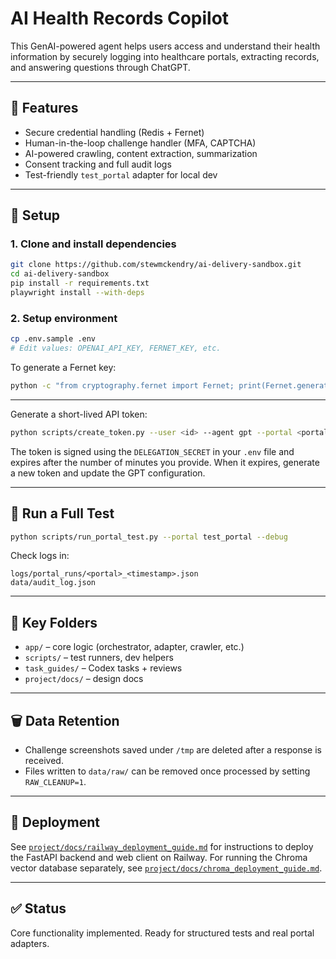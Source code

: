 # AI Health Records Copilot

This GenAI-powered agent helps users access and understand their health information by securely logging into healthcare portals, extracting records, and answering questions through ChatGPT.

---

## 🚀 Features
- Secure credential handling (Redis + Fernet)
- Human-in-the-loop challenge handler (MFA, CAPTCHA)
- AI-powered crawling, content extraction, summarization
- Consent tracking and full audit logs
- Test-friendly `test_portal` adapter for local dev

---

## 🔧 Setup

### 1. Clone and install dependencies
```bash
git clone https://github.com/stewmckendry/ai-delivery-sandbox.git
cd ai-delivery-sandbox
pip install -r requirements.txt
playwright install --with-deps
```

### 2. Setup environment
```bash
cp .env.sample .env
# Edit values: OPENAI_API_KEY, FERNET_KEY, etc.
```
To generate a Fernet key:
```bash
python -c "from cryptography.fernet import Fernet; print(Fernet.generate_key().decode())"
```
---

Generate a short-lived API token:
```bash
python scripts/create_token.py --user <id> --agent gpt --portal <portal> --minutes 60
```
The token is signed using the `DELEGATION_SECRET` in your `.env` file and expires
after the number of minutes you provide. When it expires, generate a new token
and update the GPT configuration.

---

## 🧪 Run a Full Test
```bash
python scripts/run_portal_test.py --portal test_portal --debug
```

Check logs in:
```
logs/portal_runs/<portal>_<timestamp>.json
data/audit_log.json
```

---

## 📁 Key Folders
- `app/` – core logic (orchestrator, adapter, crawler, etc.)
- `scripts/` – test runners, dev helpers
- `task_guides/` – Codex tasks + reviews
- `project/docs/` – design docs

---

## 🗑️ Data Retention
- Challenge screenshots saved under `/tmp` are deleted after a response is received.
- Files written to `data/raw/` can be removed once processed by setting `RAW_CLEANUP=1`.

---

## 🚀 Deployment
See [`project/docs/railway_deployment_guide.md`](project/docs/railway_deployment_guide.md) for instructions to deploy the FastAPI backend and web client on Railway.
For running the Chroma vector database separately, see [`project/docs/chroma_deployment_guide.md`](project/docs/chroma_deployment_guide.md).

---

## ✅ Status
Core functionality implemented. Ready for structured tests and real portal adapters.
